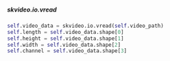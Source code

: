 ##### skvideo.io.vread

```python
self.video_data = skvideo.io.vread(self.video_path)
self.length = self.video_data.shape[0]
self.height = self.video_data.shape[1]
self.width = self.video_data.shape[2]
self.channel = self.video_data.shape[3]
```



